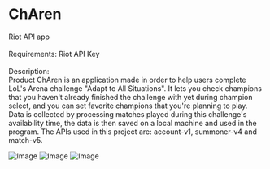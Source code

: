 # ChAren
Riot API app
<br><br>
Requirements: Riot API Key
<br><br>
Description:
<br>
Product ChAren is an application made in order to help users complete LoL's Arena challenge "Adapt to All Situations". It lets you check champions that you haven't already finished the challenge with yet during champion select, and you can set favorite champions that you're planning to play. Data is collected by processing matches played during this challenge's availability time, the data is then saved on a local machine and used in the program. The APIs used in this project are: account-v1, summoner-v4 and match-v5.

![Image](https://github.com/user-attachments/assets/3f34231f-edf5-480c-b0ee-5e8d86fcc235)
![Image](https://github.com/user-attachments/assets/6f0c00ed-c490-455d-ae1e-b3a9bc0e9af9)
![Image](https://github.com/user-attachments/assets/b2ee8c19-4b89-4b8c-95d6-bd63dc74ff04)
